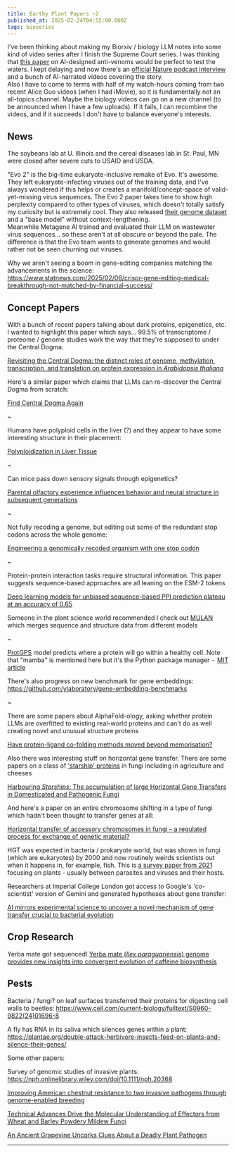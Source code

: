 ```yaml
---
title: Earthy Plant Papers ~2
published_at: 2025-02-24T04:55:00.000Z
tags: bioseries
---
```


I've been thinking about making my Biorxiv / biology LLM notes into some kind of video
series after I finish the Supreme Court series.
I was thinking that [this paper](https://www.nature.com/articles/s41586-024-08393-x) on AI-designed anti-venoms would be perfect to test the waters.
I kept delaying and now there's an [official Nature podcast interview](https://www.youtube.com/watch?v=dRzDOrc7I3w)
and a bunch of AI-narrated videos covering the story.<br/>
Also I have to come to terms with half of my watch-hours coming from two recent Alice Guo videos (when I had iMovie),
so it is fundamentally not an all-topics channel.
Maybe the biology videos can go on a new channel (to be announced when I have a few uploads).
If it fails, I can recombine the videos, and if it succeeds I don't have to balance everyone's interests.

## News

The soybeans lab at U. Illinois and the cereal diseases lab in St. Paul, MN were closed after severe cuts to USAID and USDA.

"Evo 2" is the big-time eukaryote-inclusive remake of Evo. It's awesome. They left eukaryote-infecting viruses out of the training data, and I've always wondered if this helps or creates a manifold/concept-space of valid-yet-missing virus sequences. The Evo 2 paper takes time to show high perplexity compared to other types of viruses, which doesn't totally satisfy my curiosity but is extremely cool. They also released [their genome dataset](https://huggingface.co/datasets/arcinstitute/opengenome2)
and a "base model" without context-lengthening.
<br/>
Meanwhile Metagene AI trained and evaluated their LLM on wastewater virus sequences… so these aren't at all obscure or beyond the pale. The difference is that the Evo team wants to generate genomes and would rather not be seen churning out viruses.

Why we aren't seeing a boom in gene-editing companies matching the advancements in the science:
https://www.statnews.com/2025/02/06/crispr-gene-editing-medical-breakthrough-not-matched-by-financial-success/

## Concept Papers

With a bunch of recent papers talking about dark proteins, epigenetics, etc. I wanted to highlight this paper which says… 99.5% of transcriptome / proteome / genome studies work the way that they're supposed to under the Central Dogma.

[Revisiting the Central Dogma: the distinct roles of genome, methylation, transcription, and translation on protein expression in *Arabidopsis thaliana*](https://www.biorxiv.org/content/10.1101/2025.01.08.631880v1)

Here's a similar paper which claims that LLMs can re-discover the Central Dogma from scratch:

[Find Central Dogma Again](https://www.biorxiv.org/content/10.1101/2025.02.10.637443v1)

~

Humans have polyploid cells in the liver (?) and they appear to have some interesting structure in their placement:

[Polyploidization in Liver Tissue](https://www.sciencedirect.com/science/article/pii/S000294401300655X)

~

Can mice pass down sensory signals through epigenetics?

[Parental olfactory experience influences behavior and neural structure in subsequent generations](https://pmc.ncbi.nlm.nih.gov/articles/PMC3923835/)

~

Not fully recoding a genome, but editing out some of the redundant stop codons across the whole genome:

[Engineering a genomically recoded organism with one stop codon](https://www.nature.com/articles/s41586-024-08501-x)

~

Protein-protein interaction tasks require structural information. This paper suggests sequence-based approaches are all leaning on the ESM-2 tokens

[Deep learning models for unbiased sequence-based PPI prediction plateau at an accuracy of 0.65](https://www.biorxiv.org/content/10.1101/2025.01.23.634454v1)

Someone in the plant science world recommended I check out [MULAN](https://github.com/DFrolova/MULAN) which merges sequence and structure data from different models

~

[ProtGPS](https://github.com/pgmikhael/protgps) model predicts where a protein will go within a healthy cell. Note that "mamba" is mentioned here but it's the Python package manager  -  [MIT article](https://news.mit.edu/2025/ai-model-deciphers-code-proteins-tells-them-where-to-go-0213)

There's also progress on new benchmark for gene embeddings: https://github.com/ylaboratory/gene-embedding-benchmarks

~

There are some papers about AlphaFold-ology, asking whether protein LLMs are overfitted to existing real-world proteins and can't do as well creating novel and unusual structure proteins

[Have protein-ligand co-folding methods moved beyond memorisation?](https://www.biorxiv.org/content/10.1101/2025.02.03.636309v1)

Also there was interesting stuff on horizontal gene transfer.
There are some papers on a class of ['starship' proteins](https://en.wikipedia.org/wiki/Starship_(genetics)) in fungi including in agriculture and cheeses

[Harbouring *Starships*: The accumulation of large Horizontal Gene Transfers in Domesticated and Pathogenic Fungi](https://www.biorxiv.org/content/10.1101/2024.07.03.601904v3)

And here's a paper on an entire chromosome shifting in a type of fungi which hadn't been thought to transfer genes at all:

[Horizontal transfer of accessory chromosomes in fungi – a regulated process for exchange of genetic material?](https://www.nature.com/articles/s41437-025-00746-0)

HGT was expected in bacteria / prokaryote world, but was shown in fungi (which are eukaryotes) by 2000 and now routinely weirds scientists out when it happens in, for example, fish. This is [a survey paper from 2021](https://pmc.ncbi.nlm.nih.gov/articles/PMC8401529/) focusing on plants - usually between parasites and viruses and their hosts.

Researchers at Imperial College London got access to Google's 'co-scientist' version of Gemini and generated hypotheses about gene transfer:

[AI mirrors experimental science to uncover a novel mechanism of gene transfer crucial to bacterial evolution](https://www.biorxiv.org/content/10.1101/2025.02.19.639094v1)

## Crop Research

Yerba mate got sequenced! [Yerba mate (*Ilex paraguariensis*) genome provides new insights into convergent evolution of caffeine biosynthesis](https://elifesciences.org/articles/104759)

## Pests

Bacteria / fungi? on leaf surfaces transferred their proteins for digesting cell walls to beetles: https://www.cell.com/current-biology/fulltext/S0960-9822(24)01696-8

A fly has RNA in its saliva which silences genes within a plant: https://plantae.org/double-attack-herbivore-insects-feed-on-plants-and-silence-their-genes/

Some other papers:

Survey of genomic studies of invasive plants: https://nph.onlinelibrary.wiley.com/doi/10.1111/nph.20368

[Improving American chestnut resistance to two invasive pathogens through genome-enabled breeding](https://www.biorxiv.org/content/10.1101/2025.01.30.635736v1)

[Technical Advances Drive the Molecular Understanding of Effectors from Wheat and Barley Powdery Mildew Fungi](https://pubmed.ncbi.nlm.nih.gov/39799551/)

[An Ancient Grapevine Uncorks Clues About a Deadly Plant Pathogen](https://www.the-scientist.com/an-ancient-grapevine-uncorks-clues-about-a-deadly-plant-pathogen-72471)

----




<br/><br/><br/>
